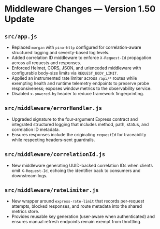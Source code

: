 # Middleware Changes — Version 1.50 Update

## `src/app.js`
- Replaced `morgan` with `pino-http` configured for correlation-aware structured logging and severity-based log levels.
- Added correlation ID middleware to enforce `X-Request-Id` propagation across all requests and responses.
- Enforced Helmet, CORS, JSON, and urlencoded middleware with configurable body-size limits via `REQUEST_BODY_LIMIT`.
- Applied an instrumented rate limiter across `/api/*` routes while exempting health and runtime telemetry endpoints to preserve probe responsiveness; exposes window metrics to the observability service.
- Disabled `x-powered-by` header to reduce framework fingerprinting.

## `src/middleware/errorHandler.js`
- Upgraded signature to the four-argument Express contract and integrated structured logging that includes method, path, status, and correlation ID metadata.
- Ensures responses include the originating `requestId` for traceability while respecting headers-sent guardrails.

## `src/middleware/correlationId.js`
- New middleware generating UUID-backed correlation IDs when clients omit `X-Request-Id`, echoing the identifier back to consumers and downstream logs.

## `src/middleware/rateLimiter.js`
- New wrapper around `express-rate-limit` that records per-request attempts, blocked responses, and route metadata into the shared metrics store.
- Provides reusable key generation (user-aware when authenticated) and ensures manual refresh endpoints remain exempt from throttling.
